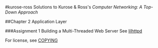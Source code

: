 #kurose-ross
Solutions to Kurose & Ross's _Computer Networking: A Top-Down Approach_

##Chapter 2
Application Layer

###Assignment 1
Building a Multi-Threaded Web Server
See [lilhttpd](lilhttpd)

For license, see [COPYING](/COPYING)
